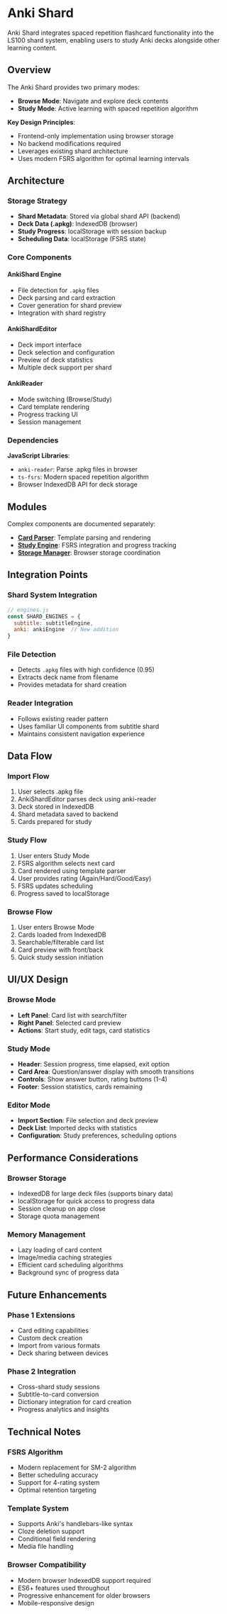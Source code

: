 # Anki Shard

Anki Shard integrates spaced repetition flashcard functionality into the LS100 shard system, enabling users to study Anki decks alongside other learning content.

## Overview

The Anki Shard provides two primary modes:
- **Browse Mode**: Navigate and explore deck contents
- **Study Mode**: Active learning with spaced repetition algorithm

**Key Design Principles**:
- Frontend-only implementation using browser storage
- No backend modifications required
- Leverages existing shard architecture
- Uses modern FSRS algorithm for optimal learning intervals

## Architecture

### Storage Strategy
- **Shard Metadata**: Stored via global shard API (backend)
- **Deck Data (.apkg)**: IndexedDB (browser)
- **Study Progress**: localStorage with session backup
- **Scheduling Data**: localStorage (FSRS state)

### Core Components

#### AnkiShard Engine
- File detection for `.apkg` files
- Deck parsing and card extraction
- Cover generation for shard preview
- Integration with shard registry

#### AnkiShardEditor
- Deck import interface
- Deck selection and configuration
- Preview of deck statistics
- Multiple deck support per shard

#### AnkiReader
- Mode switching (Browse/Study)
- Card template rendering
- Progress tracking UI
- Session management

### Dependencies

**JavaScript Libraries**:
- `anki-reader`: Parse .apkg files in browser
- `ts-fsrs`: Modern spaced repetition algorithm
- Browser IndexedDB API for deck storage

## Modules

Complex components are documented separately:

- **[Card Parser](./card-parser.md)**: Template parsing and rendering
- **[Study Engine](./study-engine.md)**: FSRS integration and progress tracking
- **[Storage Manager](./storage-manager.md)**: Browser storage coordination

## Integration Points

### Shard System Integration
```javascript
// engines.js
const SHARD_ENGINES = {
  subtitle: subtitleEngine,
  anki: ankiEngine  // New addition
}
```

### File Detection
- Detects `.apkg` files with high confidence (0.95)
- Extracts deck name from filename
- Provides metadata for shard creation

### Reader Integration
- Follows existing reader pattern
- Uses familiar UI components from subtitle shard
- Maintains consistent navigation experience

## Data Flow

### Import Flow
1. User selects .apkg file
2. AnkiShardEditor parses deck using anki-reader
3. Deck stored in IndexedDB
4. Shard metadata saved to backend
5. Cards prepared for study

### Study Flow
1. User enters Study Mode
2. FSRS algorithm selects next card
3. Card rendered using template parser
4. User provides rating (Again/Hard/Good/Easy)
5. FSRS updates scheduling
6. Progress saved to localStorage

### Browse Flow
1. User enters Browse Mode
2. Cards loaded from IndexedDB
3. Searchable/filterable card list
4. Card preview with front/back
5. Quick study session initiation

## UI/UX Design

### Browse Mode
- **Left Panel**: Card list with search/filter
- **Right Panel**: Selected card preview
- **Actions**: Start study, edit tags, card statistics

### Study Mode
- **Header**: Session progress, time elapsed, exit option
- **Card Area**: Question/answer display with smooth transitions
- **Controls**: Show answer button, rating buttons (1-4)
- **Footer**: Session statistics, cards remaining

### Editor Mode
- **Import Section**: File selection and deck preview
- **Deck List**: Imported decks with statistics
- **Configuration**: Study preferences, scheduling options

## Performance Considerations

### Browser Storage
- IndexedDB for large deck files (supports binary data)
- localStorage for quick access to progress data
- Session cleanup on app close
- Storage quota management

### Memory Management
- Lazy loading of card content
- Image/media caching strategies
- Efficient card scheduling algorithms
- Background sync of progress data

## Future Enhancements

### Phase 1 Extensions
- Card editing capabilities
- Custom deck creation
- Import from various formats
- Deck sharing between devices

### Phase 2 Integration
- Cross-shard study sessions
- Subtitle-to-card conversion
- Dictionary integration for card creation
- Progress analytics and insights

## Technical Notes

### FSRS Algorithm
- Modern replacement for SM-2 algorithm
- Better scheduling accuracy
- Support for 4-rating system
- Optimal retention targeting

### Template System
- Supports Anki's handlebars-like syntax
- Cloze deletion support
- Conditional field rendering
- Media file handling

### Browser Compatibility
- Modern browser IndexedDB support required
- ES6+ features used throughout
- Progressive enhancement for older browsers
- Mobile-responsive design
